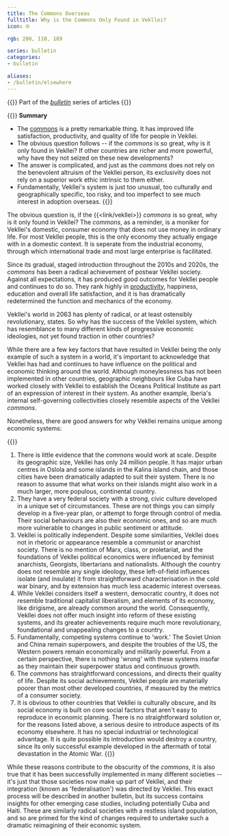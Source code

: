 ```yaml
---
title: The Commons Overseas
fulltitle: Why is the Commons Only Found in Vekllei?
icon: 🌐

rgb: 200, 110, 189

series: bulletin
categories:
- bulletin

aliases:
- /bulletin/elsewhere
---
```

{{<note series>}}
Part of the *[bulletin](/bulletin/)* series of articles
{{</note>}}

{{<note panel>}}
**Summary**

* The [commons](/social-economy/) is a pretty remarkable thing. It has improved life satisfaction, productivity, and quality of life for people in Vekllei.
* The obvious question follows -- if the *commons* is so great, why is it only found in Vekllei? If other countries are richer and more powerful, why have they not seized on these new developments?
* The answer is complicated, and just as the *commons* does not rely on the benevolent altruism of the Vekllei person, its exclusivity does not rely on a superior work ethic intrinsic to them either.
* Fundamentally, Vekllei's system is just too unusual, too culturally and geographically specific, too risky, and too imperfect to see much interest in adoption overseas.
{{</note>}}

The obvious question is, if the {{<link/vekllei>}} *commons* is so great, why is it only found in Vekllei? The *commons*, as a reminder, is a moniker for Vekllei's domestic, consumer economy that does not use money in ordinary life. For most Vekllei people, this is the only economy they actually engage with in a domestic context. It is seperate from the industrial economy, through which international trade and most large enterprise is facilitated.

Since its gradual, staged introduction throughout the 2010s and 2020s, the *commons* has been a radical achievement of postwar Vekllei society. Against all expectations, it has produced good outcomes for Vekllei people and continues to do so. They rank highly in [productivity](/bulletin/productivity/), happiness, education and overall life satisfaction, and it is has dramatically redetermined the function and mechanics of the economy.

Vekllei's world in 2063 has plenty of radical, or at least ostensibly revolutionary, states. So why has the success of the Vekllei system, which has resemblance to many different kinds of progressive economic ideologies, not yet found traction in other countries?

While there are a few key factors that have resulted in Vekllei being the only example of such a system in a world, it's important to acknowledge that Vekllei has had and continues to have influence on the political and economic thinking around the world. Although moneylessness has not been implemented in other countries, geographic neighbours like Cuba have worked closely with Vekllei to establish the Oceans Political Institute as part of an expression of interest in their system. As another example, Iberia's internal self-governing collectivities closely resemble aspects of the Vekllei *commons*.

Nonetheless, there are good answers for why Vekllei remains unique among economic systems:

{{<note gray>}}
1. There is little evidence that the *commons* would work at scale. Despite its geographic size, Vekllei has only 24 million people. It has major urban centres in Oslola and some islands in the Kalina island chain, and those cities have been dramatically adapted to suit their system. There is no reason to assume that what works on their islands might also work in a much larger, more populous, continental country.
2. They have a very federal society with a strong, civic culture developed in a unique set of circumstances. These are not things you can simply develop in a five-year plan, or attempt to forge through control of media. Their social behaviours are also their economic ones, and so are much more vulnerable to changes in public sentiment or attitude.
3. Vekllei is politically independent. Despite some similarities, Vekllei does not in rhetoric or appearance resemble a communist or anarchist society. There is no mention of Marx, class, or proletariat, and the foundations of Vekllei political economics were influenced by feminist anarchists, Georgists, libertarians and nationalists. Although the country does not resemble any single ideology, these left-of-field influences isolate (and insulate) it from straightforward characterisation in the cold war binary, and by extension has much less academic interest overseas.
4. While Vekllei considers itself a western, democratic country, it does not resemble traditional capitalist liberalism, and elements of its economy, like dirigisme, are already common around the world. Consequently, Vekllei does not offer much insight into reform of these existing systems, and its greater achievements require much more revolutionary, foundational and unappealing changes to a country.
5. Fundamentally, competing systems continue to 'work.' The Soviet Union and China remain superpowers, and despite the troubles of the US, the Western powers remain economically and militarily powerful. From a certain perspective, there is nothing 'wrong' with these systems insofar as they maintain their superpower status and continuous growth.
6. The *commons* has straightforward concessions, and directs their quality of life. Despite its social achievements, Vekllei people are materially poorer than most other developed countries, if measured by the metrics of a consumer society.
7. It is obvious to other countries that Vekllei is culturally obscure, and its social economy is built on core social factors that aren't easy to reproduce in economic planning. There is no straightforward solution or, for the reasons listed above, a serious desire to introduce aspects of its economy elsewhere. It has no special industrial or technological advantage. It is quite possible its introduction would destroy a country, since its only successful example developed in the aftermath of total devastation in the Atomic War.
{{</note>}}

While these reasons contribute to the obscurity of the *commons*, it is also true that it has been successfully implemented in many different societies -- it's just that those societies now make up part of Vekllei, and their integration (known as 'federalisation') was directed by Vekllei. This exact process will be described in another bulletin, but its success contains insights for other emerging case studies, including potentially Cuba and Haiti. These are similarly radical societies with a restless island population, and so are primed for the kind of changes required to undertake such a dramatic reimagining of their economic system.